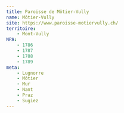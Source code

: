 ```yaml
---
title: Paroisse de Môtier-Vully
name: Môtier-Vully
site: https://www.paroisse-motiervully.ch/
territoire:
    - Mont-Vully
NPA:
    - 1786
    - 1787
    - 1788
    - 1789
meta:
    - Lugnorre
    - Môtier
    - Mur
    - Nant
    - Praz
    - Sugiez
---
```

